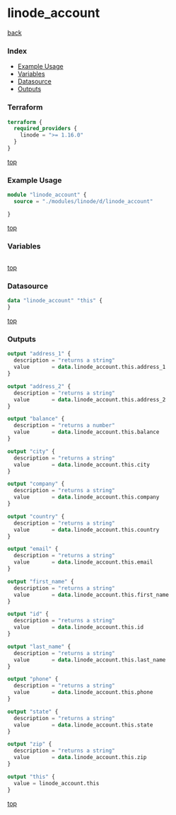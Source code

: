 # linode_account

[back](../linode.md)

### Index

- [Example Usage](#example-usage)
- [Variables](#variables)
- [Datasource](#datasource)
- [Outputs](#outputs)

### Terraform

```terraform
terraform {
  required_providers {
    linode = ">= 1.16.0"
  }
}
```

[top](#index)

### Example Usage

```terraform
module "linode_account" {
  source = "./modules/linode/d/linode_account"

}
```

[top](#index)

### Variables

```terraform
```

[top](#index)

### Datasource

```terraform
data "linode_account" "this" {
}
```

[top](#index)

### Outputs

```terraform
output "address_1" {
  description = "returns a string"
  value       = data.linode_account.this.address_1
}

output "address_2" {
  description = "returns a string"
  value       = data.linode_account.this.address_2
}

output "balance" {
  description = "returns a number"
  value       = data.linode_account.this.balance
}

output "city" {
  description = "returns a string"
  value       = data.linode_account.this.city
}

output "company" {
  description = "returns a string"
  value       = data.linode_account.this.company
}

output "country" {
  description = "returns a string"
  value       = data.linode_account.this.country
}

output "email" {
  description = "returns a string"
  value       = data.linode_account.this.email
}

output "first_name" {
  description = "returns a string"
  value       = data.linode_account.this.first_name
}

output "id" {
  description = "returns a string"
  value       = data.linode_account.this.id
}

output "last_name" {
  description = "returns a string"
  value       = data.linode_account.this.last_name
}

output "phone" {
  description = "returns a string"
  value       = data.linode_account.this.phone
}

output "state" {
  description = "returns a string"
  value       = data.linode_account.this.state
}

output "zip" {
  description = "returns a string"
  value       = data.linode_account.this.zip
}

output "this" {
  value = linode_account.this
}
```

[top](#index)